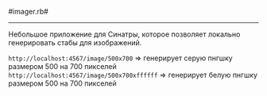 #imager.rb#
***

Небольшое приложение для Синатры, которое позволяет локально генерировать стабы для изображений.

`http://localhost:4567/image/500x700` => генерирует серую пнгшку размером 500 на 700 пикселей
`http://localhost:4567/image/500x700xffffff` => генерирует белую пнгшку размером 500 на 700 пикселей